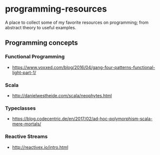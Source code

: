 # programming-resources
A place to collect some of my favorite resources on programming; from abstract theory to useful examples.



## Programming concepts

### Functional Programming
* https://www.voxxed.com/blog/2016/04/gang-four-patterns-functional-light-part-1/

### Scala

* http://danielwestheide.com/scala/neophytes.html

### Typeclasses

* https://blog.codecentric.de/en/2017/02/ad-hoc-polymorphism-scala-mere-mortals/

### Reactive Streams
* http://reactivex.io/intro.html
